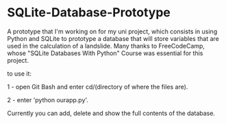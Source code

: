 # SQLite-Database-Prototype
A prototype that I'm working on for my uni project, 
which consists in using Python and SQLite to prototype a database that will store variables that are used in the calculation of a landslide. 
Many thanks to FreeCodeCamp, whose "SQLite Databases With Python" Course was essential for this project.

to use it:

1 - open Git Bash and enter cd/(directory of where the files are).

2 - enter 'python ourapp.py'.

Currently you can add, delete and show the full contents of the database.
